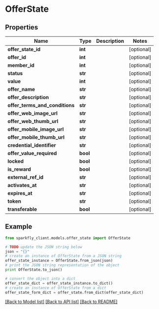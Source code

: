 # OfferState


## Properties
Name | Type | Description | Notes
------------ | ------------- | ------------- | -------------
**offer_state_id** | **int** |  | [optional] 
**offer_id** | **int** |  | [optional] 
**member_id** | **int** |  | [optional] 
**status** | **str** |  | [optional] 
**value** | **int** |  | [optional] 
**offer_name** | **str** |  | [optional] 
**offer_description** | **str** |  | [optional] 
**offer_terms_and_conditions** | **str** |  | [optional] 
**offer_web_image_url** | **str** |  | [optional] 
**offer_web_thumb_url** | **str** |  | [optional] 
**offer_mobile_image_url** | **str** |  | [optional] 
**offer_mobile_thumb_url** | **str** |  | [optional] 
**credential_identifier** | **str** |  | [optional] 
**offer_value_required** | **bool** |  | [optional] 
**locked** | **bool** |  | [optional] 
**is_reward** | **bool** |  | [optional] 
**external_ref_id** | **str** |  | [optional] 
**activates_at** | **str** |  | [optional] 
**expires_at** | **str** |  | [optional] 
**token** | **str** |  | [optional] 
**transferable** | **bool** |  | [optional] 

## Example

```python
from sparkfly_client.models.offer_state import OfferState

# TODO update the JSON string below
json = "{}"
# create an instance of OfferState from a JSON string
offer_state_instance = OfferState.from_json(json)
# print the JSON string representation of the object
print OfferState.to_json()

# convert the object into a dict
offer_state_dict = offer_state_instance.to_dict()
# create an instance of OfferState from a dict
offer_state_form_dict = offer_state.from_dict(offer_state_dict)
```
[[Back to Model list]](../README.md#documentation-for-models) [[Back to API list]](../README.md#documentation-for-api-endpoints) [[Back to README]](../README.md)


